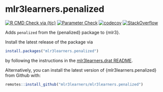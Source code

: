 # mlr3learners.penalized

<!-- badges: start -->

[![R CMD Check via {tic}](https://github.com/mlr3learners/mlr3learners.penalized/workflows/R%20CMD%20Check%20via%20{tic}/badge.svg?branch=master)](https://github.com/mlr3learners/mlr3learners.penalized/actions)
[![Parameter Check](https://github.com/mlr3learners/mlr3learners.penalized/workflows/Parameter%20Check/badge.svg?branch=master)](https://github.com/mlr3learners/mlr3learners.penalized/actions)
[![codecov](https://codecov.io/gh/mlr3learners/mlr3learners.penalized/branch/master/graph/badge.svg)](https://codecov.io/gh/mlr3learners/mlr3learners.penalized)
[![StackOverflow](https://img.shields.io/badge/stackoverflow-mlr3-orange.svg)](https://stackoverflow.com/questions/tagged/mlr3)

<!-- badges: end -->

Adds `penalized` from the {penalized} package to {mlr3}.

Install the latest release of the package via

```r
install.packages("mlr3learners.penalized")
```

by following the instructions in the [mlr3learners.drat README](https://github.com/mlr3learners/mlr3learners.drat).

Alternatively, you can install the latest version of {mlr3learners.penalized} from Github with:

```r
remotes::install_github("mlr3learners/mlr3learners.penalized")
```
